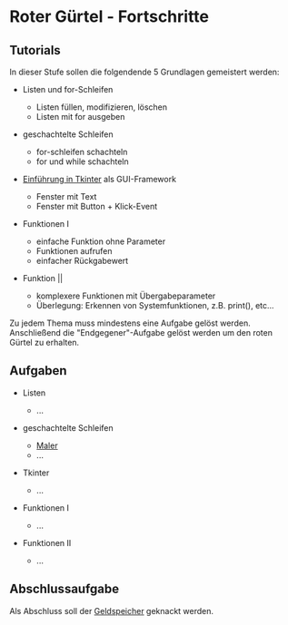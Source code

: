 # Roter Gürtel - Fortschritte

## Tutorials
In dieser Stufe sollen die folgendende 5 Grundlagen gemeistert werden:

- Listen und for-Schleifen
	- Listen füllen, modifizieren, löschen
	- Listen mit for ausgeben

- geschachtelte Schleifen
	- for-schleifen schachteln
	- for und while schachteln

- [Einführung in Tkinter](Tutorials/tkinter/tk.pdf) als GUI-Framework
	- Fenster mit Text
	- Fenster mit Button + Klick-Event

- Funktionen I
	- einfache Funktion ohne Parameter
	- Funktionen aufrufen
	- einfacher Rückgabewert
- Funktion ||
	- komplexere Funktionen mit Übergabeparameter
	- Überlegung: Erkennen von Systemfunktionen, z.B. print(), etc...


Zu jedem Thema muss mindestens eine Aufgabe gelöst werden. Anschließend die "Endgegener"-Aufgabe gelöst werden um den roten Gürtel zu erhalten.

## Aufgaben  
- Listen
	- ...

- geschachtelte Schleifen
	- [Maler](Aufgaben/maler.pdf)
	- ...

- Tkinter
	- ...

- Funktionen I
	- ... 

- Funktionen II
	- ...

## Abschlussaufgabe
Als Abschluss soll der [Geldspeicher](Geldspeicher/geldspeicher.pdf) geknackt werden.
